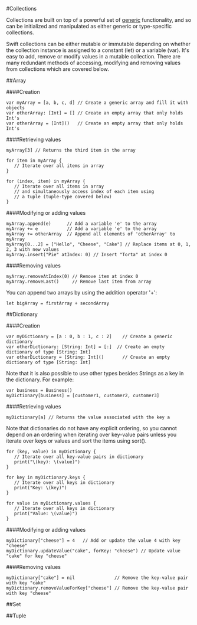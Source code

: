 #Collections  

Collections are built on top of a powerful set of [generic](https://developer.apple.com/library/ios/documentation/Swift/Conceptual/Swift_Programming_Language/Generics.html#//apple_ref/doc/uid/TP40014097-CH26-ID179) functionality, and so can be initialized and manipulated as either generic or type-specific collections.  

Swift collections can be either mutable or immutable depending on whether the collection instance is assigned to a constant (let) or a variable (var). It's easy to add, remove or modify values in a mutable collection. There are many redundant methods of accessing, modifying and removing values from collections which are covered below.  

##Array  

####Creation  
```
var myArray = [a, b, c, d] // Create a generic array and fill it with objects
var otherArray: [Int] = [] // Create an empty array that only holds Int's
var otherArray = [Int]()   // Create an empty array that only holds Int's
```

####Retrieving values  
```
myArray[3] // Returns the third item in the array

for item in myArray {
   // Iterate over all items in array
}

for (index, item) in myArray {
   // Iterate over all items in array
   // and simultaneously access index of each item using
   // a tuple (tuple-type covered below)
}
```

####Modifying or adding values  
```
myArray.append(e)      // Add a variable 'e' to the array
myArray += e           // Add a variable 'e' to the array
myArray += otherArray  // Append all elements of 'otherArray' to myArray
myArray[0...2] = ["Hello", "Cheese", "Cake"] // Replace items at 0, 1, 2, 3 with new values
myArray.insert("Pie" atIndex: 0) // Insert "Torta" at index 0
```

####Removing values  
```
myArray.removeAtIndex(0) // Remove item at index 0
myArray.removeLast()     // Remove last item from array
```

You can append two arrays by using the addition operator '+':  
```
let bigArray = firstArray + secondArray
```

##Dictionary  

####Creation  
```
var myDictionary = [a : 0, b : 1, c : 2]    // Create a generic dictionary  
var otherDictionary: [String: Int] = [:]  // Create an empty dictionary of type [String: Int]
var otherDictionary = [String: Int]()       // Create an empty dictionary of type [String: Int]
```

Note that it is also possible to use other types besides Strings as a key in the dictionary. For example:  
```
var business = Business()
myDictionary[business] = [customer1, customer2, customer3]
```

####Retrieving values  
```
myDictionary[a] // Returns the value associated with the key a
```

Note that dictionaries do not have any explicit ordering, so you cannot depend on an ordering when iterating over key-value pairs unless you iterate over keys or values and sort the items using sort().
```
for (key, value) in myDictionary {
   // Iterate over all key-value pairs in dictionary
   print("\(key): \(value)")
}

for key in myDictionary.keys {
   // Iterate over all keys in dictionary
   print("Key: \(key)")
}

for value in myDictionary.values {
   // Iterate over all keys in dictionary
   print("Value: \(value)")
}
```

####Modifying or adding values  
```
myDictionary["cheese"] = 4   // Add or update the value 4 with key "cheese"
myDictionary.updateValue("cake", forKey: "cheese") // Update value "cake" for key "cheese"
```

####Removing values  
```
myDictionary["cake"] = nil               // Remove the key-value pair with key "cake"
myDictionary.removeValueForKey["cheese"] // Remove the key-value pair with key "cheese"
```

##Set  

##Tuple  
